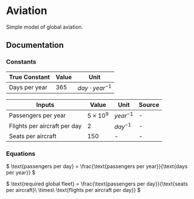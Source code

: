 # Aviation

Simple model of global aviation.

## Documentation 

### Constants 

| True Constant | Value |Unit | 
| ---- | ---- | --| 
| Days per year | 365 | $day \cdot year^{-1}$ | 

| Inputs | Value | Unit |Source |
| ------ | ---- | ------ | --|
| Passengers per year | $5\times 10^9$ | $year^{-1}$ | -|
| Flights per aircraft per day| 2 | $day^{-1}$| - |
| Seats per aircraft| 150 | - | - |


### Equations

$
\text{passengers per day} = \frac{\text{passengers per year}}{\text{days per year}}
$

$
\text{required global fleet} = \frac{\text{passengers per day}}{\text{seats per aircraft}\ \times\ \text{flights per aircraft per day}}
$

